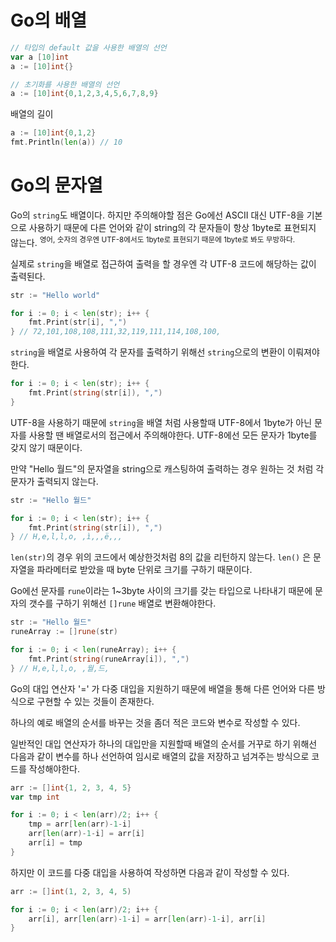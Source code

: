 # Go의 배열

```go
// 타입의 default 값을 사용한 배열의 선언
var a [10]int
a := [10]int{}

// 초기화를 사용한 배열의 선언
a := [10]int{0,1,2,3,4,5,6,7,8,9}
```

배열의 길이

```go
a := [10]int{0,1,2}
fmt.Println(len(a)) // 10
```

# Go의 문자열

Go의 `string`도 배열이다. 하지만 주의해야할 점은 Go에선 ASCII 대신 UTF-8을 기본으로 사용하기 때문에 다른 언어와 같이 string의 각 문자들이 항상 1byte로 표현되지 않는다. <sup>영어, 숫자의 경우엔 UTF-8에서도 1byte로 표현되기 때문에 1byte로 봐도 무방하다.</sup>

실제로 `string`을 배열로 접근하여 출력을 할 경우엔 각 UTF-8 코드에 해당하는 값이 출력된다.

```go
str := "Hello world"

for i := 0; i < len(str); i++ {
	fmt.Print(str[i], ",")
} // 72,101,108,108,111,32,119,111,114,108,100,
```

`string`을 배열로 사용하여 각 문자를 출력하기 위해선 `string`으로의 변환이 이뤄져야한다.

```go
for i := 0; i < len(str); i++ {
	fmt.Print(string(str[i]), ",")
}
```

UTF-8을 사용하기 때문에 `string`을 배열 처럼 사용할때 UTF-8에서 1byte가 아닌 문자를 사용할 땐 배열로서의 접근에서 주의해야한다. UTF-8에선 모든 문자가 1byte를 갖지 않기 때문이다.

만약 "Hello 월드"의 문자열을 string으로 캐스팅하여 출력하는 경우 원하는 것 처럼 각 문자가 출력되지 않는다.

```go
str := "Hello 월드"

for i := 0; i < len(str); i++ {
    fmt.Print(string(str[i]), ",")
} // H,e,l,l,o, ,ì,,,ë,,,
```

`len(str)`의 경우 위의 코드에서 예상한것처럼 8의 값을 리턴하지 않는다. `len()` 은 문자열을 파라메터로 받았을 때 byte 단위로 크기를 구하기 때문이다. 

Go에선 문자를 `rune`이라는 1~3byte 사이의 크기를 갖는 타입으로 나타내기 때문에 문자의 갯수를 구하기 위해선 `[]rune` 배열로 변환해야한다.

```go
str := "Hello 월드"
runeArray := []rune(str)

for i := 0; i < len(runeArray); i++ {
	fmt.Print(string(runeArray[i]), ",")
} // H,e,l,l,o, ,월,드,
```

Go의 대입 연산자 '=' 가 다중 대입을 지원하기 때문에 배열을 통해 다른 언어와 다른 방식으로 구현할 수 있는 것들이 존재한다.

하나의 예로 배열의 순서를 바꾸는 것을 좀더 적은 코드와 변수로 작성할 수 있다.

일반적인 대입 연산자가 하나의 대입만을 지원할때 배열의 순서를 거꾸로 하기 위해선 다음과 같이 변수를 하나 선언하여 임시로 배열의 값을 저장하고 넘겨주는 방식으로 코드를 작성해야한다.

```go
arr := []int{1, 2, 3, 4, 5}
var tmp int

for i := 0; i < len(arr)/2; i++ {
	tmp = arr[len(arr)-1-i]
	arr[len(arr)-1-i] = arr[i]
	arr[i] = tmp
}
```

하지만 이 코드를 다중 대입을 사용하여 작성하면 다음과 같이 작성할 수 있다.

```go
arr := []int(1, 2, 3, 4, 5)

for i := 0; i < len(arr)/2; i++ {
	arr[i], arr[len(arr)-1-i] = arr[len(arr)-1-i], arr[i]
} 
```
